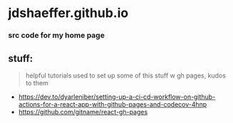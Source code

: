 # jdshaeffer.github.io

### src code for my home page

## stuff:

> helpful tutorials used to set up some of this stuff w gh pages, kudos to them

- https://dev.to/dyarleniber/setting-up-a-ci-cd-workflow-on-github-actions-for-a-react-app-with-github-pages-and-codecov-4hnp
- https://github.com/gitname/react-gh-pages
